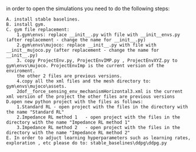 in order to open the simulations you need to do the following steps:
	
	A. install stable baselines.
	B. install gym.
	C. gym file replacement:
		1.gym\envs: replace __init__.py with file with __init__envs.py (after replacement - change the name for __init__.py)
		2.gym\envs\mujoco: replace __init__.py with file with __init__mujoco.py (after replacement - change the name for __init__.py)
		3. copy ProjectEnv.py, ProjectEnvIMP.py , ProjectEnvXYZ.py to gym\envs\mujoco. ProjectEnvImp is the current version of the enviroment.
		the other 2 files are previous versions.
		4.copy all the xml files and the mesh directory to: gym\envs\mujoco\assets.
		2dof__force_sensing_env_mechanismHorizontal3.xml is the current xml version of the project the other files are previous versions
	D.open new python project with the files as follows:
		1.Standard RL - open project with the files in the directory with the name "Standard RL"
	 	2.Impedance RL method 1   - open project with the files in the directory with the name "Impedance RL method 1"
		3.Impedance RL method 2   - open project with the files in the directory with the name "Impedance RL method 2"
	E. In order to adjuct learning hyperparameters such as learning rates, exploration , etc please do to: stable_baselines\ddpg\ddpg.py
